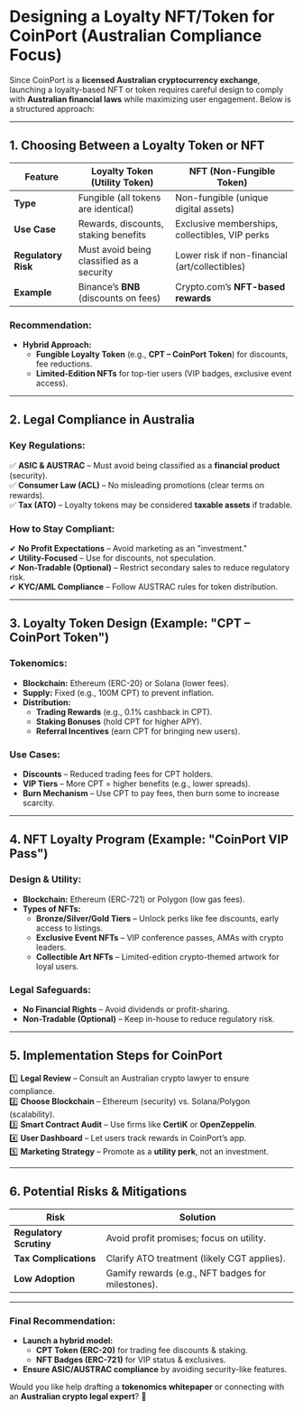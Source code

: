 # **Designing a Loyalty NFT/Token for CoinPort (Australian Compliance Focus)**  

Since CoinPort is a **licensed Australian cryptocurrency exchange**, launching a loyalty-based NFT or token requires careful design to comply with **Australian financial laws** while maximizing user engagement. Below is a structured approach:  

---

## **1. Choosing Between a Loyalty Token or NFT**  

| **Feature**       | **Loyalty Token (Utility Token)** | **NFT (Non-Fungible Token)** |  
|------------------|--------------------------------|---------------------------|  
| **Type** | Fungible (all tokens are identical) | Non-fungible (unique digital assets) |  
| **Use Case** | Rewards, discounts, staking benefits | Exclusive memberships, collectibles, VIP perks |  
| **Regulatory Risk** | Must avoid being classified as a security | Lower risk if non-financial (art/collectibles) |  
| **Example** | Binance’s **BNB** (discounts on fees) | Crypto.com’s **NFT-based rewards** |  

### **Recommendation:**  
- **Hybrid Approach:**  
  - **Fungible Loyalty Token** (e.g., **CPT – CoinPort Token**) for discounts, fee reductions.  
  - **Limited-Edition NFTs** for top-tier users (VIP badges, exclusive event access).  

---

## **2. Legal Compliance in Australia**  
### **Key Regulations:**  
✅ **ASIC & AUSTRAC** – Must avoid being classified as a **financial product** (security).  
✅ **Consumer Law (ACL)** – No misleading promotions (clear terms on rewards).  
✅ **Tax (ATO)** – Loyalty tokens may be considered **taxable assets** if tradable.  

### **How to Stay Compliant:**  
✔ **No Profit Expectations** – Avoid marketing as an "investment."  
✔ **Utility-Focused** – Use for discounts, not speculation.  
✔ **Non-Tradable (Optional)** – Restrict secondary sales to reduce regulatory risk.  
✔ **KYC/AML Compliance** – Follow AUSTRAC rules for token distribution.  

---

## **3. Loyalty Token Design (Example: "CPT – CoinPort Token")**  
### **Tokenomics:**  
- **Blockchain:** Ethereum (ERC-20) or Solana (lower fees).  
- **Supply:** Fixed (e.g., 100M CPT) to prevent inflation.  
- **Distribution:**  
  - **Trading Rewards** (e.g., 0.1% cashback in CPT).  
  - **Staking Bonuses** (hold CPT for higher APY).  
  - **Referral Incentives** (earn CPT for bringing new users).  

### **Use Cases:**  
- **Discounts** – Reduced trading fees for CPT holders.  
- **VIP Tiers** – More CPT = higher benefits (e.g., lower spreads).  
- **Burn Mechanism** – Use CPT to pay fees, then burn some to increase scarcity.  

---

## **4. NFT Loyalty Program (Example: "CoinPort VIP Pass")**  
### **Design & Utility:**  
- **Blockchain:** Ethereum (ERC-721) or Polygon (low gas fees).  
- **Types of NFTs:**  
  - **Bronze/Silver/Gold Tiers** – Unlock perks like fee discounts, early access to listings.  
  - **Exclusive Event NFTs** – VIP conference passes, AMAs with crypto leaders.  
  - **Collectible Art NFTs** – Limited-edition crypto-themed artwork for loyal users.  

### **Legal Safeguards:**  
- **No Financial Rights** – Avoid dividends or profit-sharing.  
- **Non-Tradable (Optional)** – Keep in-house to reduce regulatory risk.  

---

## **5. Implementation Steps for CoinPort**  
1️⃣ **Legal Review** – Consult an Australian crypto lawyer to ensure compliance.  
2️⃣ **Choose Blockchain** – Ethereum (security) vs. Solana/Polygon (scalability).  
3️⃣ **Smart Contract Audit** – Use firms like **CertiK** or **OpenZeppelin**.  
4️⃣ **User Dashboard** – Let users track rewards in CoinPort’s app.  
5️⃣ **Marketing Strategy** – Promote as a **utility perk**, not an investment.  

---

## **6. Potential Risks & Mitigations**  
| **Risk** | **Solution** |  
|---------|------------|  
| **Regulatory Scrutiny** | Avoid profit promises; focus on utility. |  
| **Tax Complications** | Clarify ATO treatment (likely CGT applies). |  
| **Low Adoption** | Gamify rewards (e.g., NFT badges for milestones). |  

---

### **Final Recommendation:**  
- **Launch a hybrid model:**  
  - **CPT Token (ERC-20)** for trading fee discounts & staking.  
  - **NFT Badges (ERC-721)** for VIP status & exclusives.  
- **Ensure ASIC/AUSTRAC compliance** by avoiding security-like features.  

Would you like help drafting a **tokenomics whitepaper** or connecting with an **Australian crypto legal expert**? 🚀